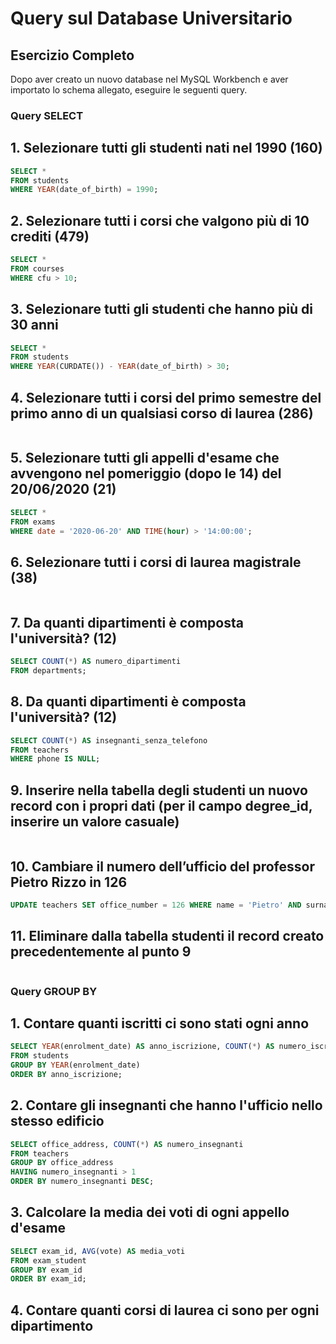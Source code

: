 # Query sul Database Universitario

## Esercizio Completo

Dopo aver creato un nuovo database nel MySQL Workbench e aver importato lo schema allegato, eseguire le seguenti query.

### Query SELECT

## 1. Selezionare tutti gli studenti nati nel 1990 (160)

```sql
SELECT * 
FROM students 
WHERE YEAR(date_of_birth) = 1990;
```

## 2. Selezionare tutti i corsi che valgono più di 10 crediti (479)

```sql
SELECT * 
FROM courses 
WHERE cfu > 10;
```

## 3. Selezionare tutti gli studenti che hanno più di 30 anni

```sql
SELECT * 
FROM students 
WHERE YEAR(CURDATE()) - YEAR(date_of_birth) > 30;
```

## 4. Selezionare tutti i corsi del primo semestre del primo anno di un qualsiasi corso di laurea (286)

```sql

```

## 5. Selezionare tutti gli appelli d'esame che avvengono nel pomeriggio (dopo le 14) del 20/06/2020 (21)

```sql
SELECT * 
FROM exams 
WHERE date = '2020-06-20' AND TIME(hour) > '14:00:00';
```

## 6.  Selezionare tutti i corsi di laurea magistrale (38)

```sql

```

## 7. Da quanti dipartimenti è composta l'università? (12)

```sql
SELECT COUNT(*) AS numero_dipartimenti 
FROM departments;
```

## 8. Da quanti dipartimenti è composta l'università? (12)

```sql
SELECT COUNT(*) AS insegnanti_senza_telefono 
FROM teachers 
WHERE phone IS NULL;
```

## 9. Inserire nella tabella degli studenti un nuovo record con i propri dati (per il campo degree_id, inserire un valore casuale)

```sql

```

## 10. Cambiare il numero dell’ufficio del professor Pietro Rizzo in 126

```sql
UPDATE teachers SET office_number = 126 WHERE name = 'Pietro' AND surname = 'Rizzo';
```

## 11. Eliminare dalla tabella studenti il record creato precedentemente al punto 9

```sql

```

### Query GROUP BY

## 1. Contare quanti iscritti ci sono stati ogni anno

```sql
SELECT YEAR(enrolment_date) AS anno_iscrizione, COUNT(*) AS numero_iscritti
FROM students
GROUP BY YEAR(enrolment_date)
ORDER BY anno_iscrizione;
```

## 2. Contare gli insegnanti che hanno l'ufficio nello stesso edificio
```sql
SELECT office_address, COUNT(*) AS numero_insegnanti
FROM teachers
GROUP BY office_address
HAVING numero_insegnanti > 1
ORDER BY numero_insegnanti DESC;
```

## 3. Calcolare la media dei voti di ogni appello d'esame

```sql
SELECT exam_id, AVG(vote) AS media_voti
FROM exam_student
GROUP BY exam_id
ORDER BY exam_id;
```

## 4. Contare quanti corsi di laurea ci sono per ogni dipartimento

```sql

```
